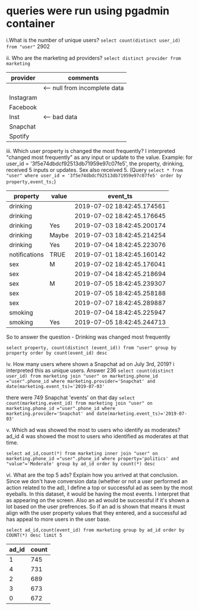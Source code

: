 # queries were run using pgadmin container

i.What is the number of unique users?
```select count(distinct user_id) from "user"``` 2902

ii.
Who are the marketing ad providers?
```select distinct provider from marketing```

| provider  | comments                      |
|-----------|-------------------------------|
|           | <-- null from incomplete data |
| Instagram |                               |
| Facebook  |                               |
| Inst      | <-- bad data                  |
| Snapchat  |                               |
| Spotify   |                               |

iii.
Which user property is changed the most frequently?
I interpreted "changed most frequently" as any input or update to the value. Example: for user_id = '3f5e74dbdcf92513db71959e97c07fe5', 
the property, drinking, received 5 inputs or updates. Sex also received 5. (Query ```select * from "user" where user_id = '3f5e74dbdcf92513db71959e97c07fe5'
order by property,event_ts;```)

| property      | value | event_ts                   |
|---------------|-------|----------------------------|
| drinking      |       | 2019-07-02 18:42:45.174561 |
| drinking      |       | 2019-07-02 18:42:45.176645 |
| drinking      | Yes   | 2019-07-03 18:42:45.200174 |
| drinking      | Maybe | 2019-07-03 18:42:45.214254 |
| drinking      | Yes   | 2019-07-04 18:42:45.223076 |
| notifications | TRUE  | 2019-07-01 18:42:45.160142 |
| sex           | M     | 2019-07-02 18:42:45.176041 |
| sex           |       | 2019-07-04 18:42:45.218694 |
| sex           | M     | 2019-07-05 18:42:45.239307 |
| sex           |       | 2019-07-05 18:42:45.258188 |
| sex           |       | 2019-07-07 18:42:45.289887 |
| smoking       |       | 2019-07-04 18:42:45.225947 |
| smoking       | Yes   | 2019-07-05 18:42:45.244713 |

So to answer the question - Drinking was changed most frequently  

```select property, count(distinct (event_id)) from "user" group by property order by count(event_id) desc```

iv.
How many users where shown a Snapchat ad on July 3rd, 2019?
i interpreted this as unique users. Answer 236
```select count(distinct user_id) from marketing join "user" on marketing.phone_id ="user".phone_id where marketing.provider='Snapchat' and date(marketing.event_ts)='2019-07-03'```

there were 749 Snapchat 'events' on that day
```select count(marketing.event_id) from marketing join "user" on marketing.phone_id ="user".phone_id where marketing.provider='Snapchat' and date(marketing.event_ts)='2019-07-03'```

v.
Which ad was showed the most to users who identify as moderates?
ad_id 4 was showed the most to users who identified as moderates at that time. 

```select ad_id,count(*) from marketing inner join "user" on marketing.phone_id ="user".phone_id where property='politics' and "value"='Moderate' group by ad_id order by count(*) desc```

vi.
What are the top 5 ads? Explain how you arrived at that conclusion.
Since we don't have conversion data (whether or not a user performed an action related to the ad), I define a top or successful ad as seen by the most eyeballs. In this dataset, it would be having the most events. I interpret that as appearing on the screen. Also an ad would be successful if it's shown a lot based on the user prefrences. So if an ad is shown that means it must align with the user property values that they entered, and a successful ad has appeal to more users in the user base. 

```select ad_id,count(event_id) from marketing group by ad_id order by COUNT(*) desc limit 5```

| ad_id | count |
|-------|-------|
| 1     | 745   |
| 4     | 731   |
| 2     | 689   |
| 3     | 673   |
| 0     | 672   |
